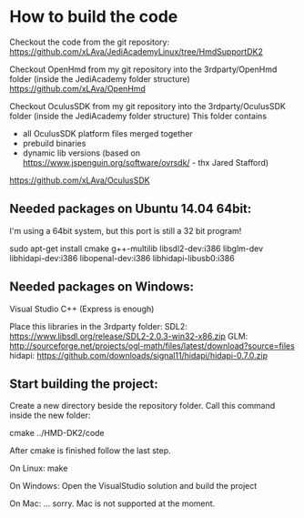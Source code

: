 How to build the code
=====================

Checkout the code from the git repository:
https://github.com/xLAva/JediAcademyLinux/tree/HmdSupportDK2

Checkout OpenHmd from my git repository into the 3rdparty/OpenHmd folder (inside the JediAcademy folder structure)
https://github.com/xLAva/OpenHmd

Checkout OculusSDK from my git repository into the 3rdparty/OculusSDK folder (inside the JediAcademy folder structure)
This folder contains 
* all OculusSDK platform files merged together
* prebuild binaries 
* dynamic lib versions (based on https://www.jspenguin.org/software/ovrsdk/ - thx Jared Stafford)

https://github.com/xLAva/OculusSDK



Needed packages on Ubuntu 14.04 64bit:
--------------------------------------

I'm using a 64bit system, but this port is still a 32 bit program!

sudo apt-get install cmake g++-multilib libsdl2-dev:i386 libglm-dev libhidapi-dev:i386 libopenal-dev:i386 libhidapi-libusb0:i386


Needed packages on Windows:
---------------------------

Visual Studio C++ (Express is enough)

Place this libraries in the 3rdparty folder:
SDL2: https://www.libsdl.org/release/SDL2-2.0.3-win32-x86.zip
GLM: http://sourceforge.net/projects/ogl-math/files/latest/download?source=files
hidapi: https://github.com/downloads/signal11/hidapi/hidapi-0.7.0.zip


Start building the project:
---------------------------

Create a new directory beside the repository folder.
Call this command inside the new folder:

cmake ../HMD-DK2/code

After cmake is finished follow the last step.

On Linux:
make

On Windows: 
Open the VisualStudio solution and build the project

On Mac:
... sorry. Mac is not supported at the moment.
